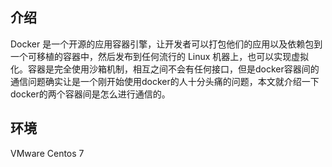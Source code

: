 ## 介绍
Docker 是一个开源的应用容器引擎，让开发者可以打包他们的应用以及依赖包到一个可移植的容器中，然后发布到任何流行的 Linux 机器上，也可以实现虚拟化。容器是完全使用沙箱机制，相互之间不会有任何接口，但是docker容器间的通信问题确实让是一个刚开始使用docker的人十分头痛的问题，本文就介绍一下docker的两个容器间是怎么进行通信的。

## 环境
VMware Centos 7
